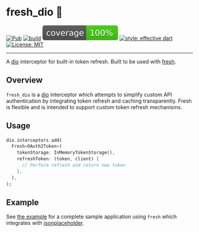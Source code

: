 # fresh_dio 🍋

[![Pub](https://img.shields.io/pub/v/fresh_dio.svg)](https://pub.dev/packages/fresh_dio)
[![build](https://github.com/felangel/fresh/workflows/build/badge.svg)](https://github.com/felangel/fresh/actions)
[![coverage](https://github.com/felangel/fresh/blob/master/packages/fresh_dio/coverage_badge.svg)](https://github.com/felangel/fresh/actions)
[![style: effective dart](https://img.shields.io/badge/style-effective_dart-40c4ff.svg)](https://github.com/tenhobi/effective_dart)
[![License: MIT](https://img.shields.io/badge/license-MIT-purple.svg)](https://opensource.org/licenses/MIT)

---

A [dio](https://pub.dev/packages/dio) interceptor for built-in token refresh. Built to be used with [fresh](https://pub.dev/packages/fresh).

## Overview

`fresh_dio` is a [dio](https://pub.dev/packages/dio) interceptor which attempts to simplify custom API authentication by integrating token refresh and caching transparently. Fresh is flexible and is intended to support custom token refresh mechanisms.

## Usage

```dart
dio.interceptors.add(
  Fresh<OAuth2Token>(
    tokenStorage: InMemoryTokenStorage(),
    refreshToken: (token, client) {
      // Perform refresh and return new token
    },
  ),
);
```

## Example

See [the example](https://github.com/felangel/fresh/tree/master/packages/fresh_dio/example) for a complete sample application using `fresh` which integrates with [jsonplaceholder](https://jsonplaceholder.typicode.com).
